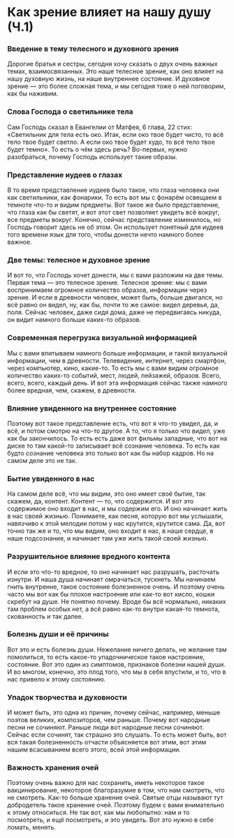 # Как зрение влияет на нашу душу (Ч.1)

### Введение в тему телесного и духовного зрения  
Дорогие братья и сестры, сегодня хочу сказать о двух очень важных темах, взаимосвязанных. Это наше телесное зрение, как оно влияет на нашу духовную жизнь, на наше внутреннее состояние. И духовное зрение — это более сложная тема, и мы сегодня тоже о ней поговорим, как бы наживим.

### Слова Господа о светильнике тела  
Сам Господь сказал в Евангелии от Матфея, 6 глава, 22 стих: «Светильник для тела есть око. Итак, если око твое будет чисто, то всё тело твое будет светло. А если око твое будет худо, то всё тело твое будет темно». То есть о чём здесь речь? Во-первых, нужно разобраться, почему Господь использует такие образы.

### Представление иудеев о глазах  
В то время представление иудеев было такое, что глаза человека они как светильники, как фонарики. То есть вот мы с фонарём освещаем в темноте что-то и видим предметы. Вот такое же было представление, что глаза как бы светят, и вот этот свет позволяет увидеть всё вокруг, все предметы вокруг. Конечно, сейчас представление изменилось, но Господь говорит здесь не об этом. Он использует понятный для иудеев того времени язык для того, чтобы донести нечто намного более важное.

### Две темы: телесное и духовное зрение  
И вот то, что Господь хочет донести, мы с вами разложим на две темы. Первая тема — это телесное зрение. Телесное зрение: мы с вами воспринимаем огромное количество образов, информации через зрение. И если в древности человек, может быть, больше двигался, но всё равно он видел, ну, как бы, почти то же самое: видел деревья, да, поля. Сейчас человек, даже сидя дома, даже не передвигаясь никуда, он видит намного больше каких-то образов.

### Современная перегрузка визуальной информацией  
Мы с вами впитываем намного больше информации, и такой визуальной информации, чем в древности. Телевидение, интернет, через смартфон, через компьютер, кино, какие-то. То есть мы с вами видим огромное количество каких-то событий, мест, людей, пейзажей, образов. Всего, всего, всего, каждый день. И вот эта информация сейчас также намного более вредная, чем, скажем, в древности.

### Влияние увиденного на внутреннее состояние  
Поэтому вот такое представление есть, что вот я что-то увидел, да, и всё, и потом смотрю на что-то другое. А то, что я только что видел, уже как бы закончилось. То есть есть даже вот фильмы западные, что вот на диске то там какой-то записывает всё сознание человека. То есть как будто сознание человека это только вот как бы набор кадров. Но на самом деле это не так.

### Бытие увиденного в нас  
На самом деле всё, что мы видим, это оно имеет своё бытие, так скажем, да, контент. Контент — то, что содержится. И вот это содержимое оно входит в нас, и мы содержим его. И оно начинает жить в нас своей жизнью. Понимаете, как песня, которую вот мы услышали, навязчиво к этой мелодии потом у нас крутится, крутится сама. Да, вот точно так же и то, что мы видим, оно входит в нас, в наше сердце, в наше подсознание, и начинает там уже жить такой своей жизнью.

### Разрушительное влияние вредного контента  
И если это что-то вредное, то оно начинает нас разрушать, расточать изнутри. И наша душа начинает омрачаться, тускнеть. Мы начинаем гнить внутренне, такое состояние болезненное очень. И поэтому очень часто мы вот как бы плохое настроение или как-то вот кисло, кошки скребут на душе. Не понятно почему. Вроде бы всё нормально, никаких там проблем особых нет, а всё равно как-то внутри какая-то темнота, скованность и так далее.

### Болезнь души и её причины  
Вот это и есть болезнь души. Нежелание ничего делать, не желание там помолиться, то есть какое-то упадочническое такое настроение, состояние. Вот это один из симптомов, признаков болезни нашей души. И во многом, конечно, это плод того, что мы в себя впустили, и то, что в нас привело к этому состоянию.

### Упадок творчества и духовности  
И может быть, это одна из причин, почему сейчас, например, меньше поэтов великих, композиторов, чем раньше. Почему вот народные песни не сочиняют. Раньше люди вот народные песни сочиняют. Сейчас если сочинят, так страшно это слушать. То есть может быть, вот вся такая болезненность отчасти объясняется вот этим, вот этим нашим всасыванием всего этого, всей этой информации.

### Важность хранения очей  
Поэтому очень важно для нас сохранить, иметь некоторое такое вакцинирование, некоторое благоразумие в том, что нам смотреть, что не смотреть. Как-то больше хранение очей. Святые отцы называют тут добродетель такое хранение очей. Поэтому будем с вами внимательно к этому относиться. Не так вот, как мы любопытно: нам и то посмотреть, и ещё посмотреть, и это увидеть. Вот это нужно в себе ломать, менять.

